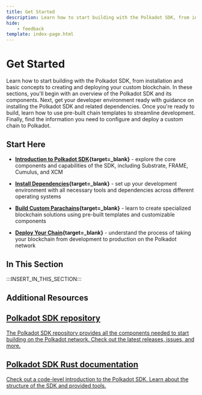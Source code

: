 ```yaml
---
title: Get Started
description: Learn how to start building with the Polkadot SDK, from installation and basic concepts to creating and deploying your custom blockchain.
hide: 
    - feedback
template: index-page.html
---
```


# Get Started

Learn how to start building with the Polkadot SDK, from installation and basic concepts to creating and deploying your custom blockchain. In these sections, you'll begin with an overview of the Polkadot SDK and its components. Next, get your developer environment ready with guidance on installing the Polkadot SDK and related dependencies. Once you're ready to build, learn how to use pre-built chain templates to streamline development. Finally, find the information you need to configure and deploy a custom chain to Polkadot. 

## Start Here

- **[Introduction to Polkadot SDK](/develop/parachains/get-started/intro-polkadot-sdk/){target=\_blank}** - explore the core components and capabilities of the SDK, including Substrate, FRAME, Cumulus, and XCM

- **[Install Dependencies](/develop/parachains/get-started/install-polkadot-sdk/){target=\_blank}** - set up your development environment with all necessary tools and dependencies across different operating systems

- **[Build Custom Parachains](/develop/parachains/get-started/build-custom-parachains/){target=\_blank}** - learn to create specialized blockchain solutions using pre-built templates and customizable components

- **[Deploy Your Chain](/develop/parachains/get-started/deploy-parachain-to-polkadot/){target=\_blank}** - understand the process of taking your blockchain from development to production on the Polkadot network

## In This Section

:::INSERT_IN_THIS_SECTION:::

## Additional Resources

<div class="subsection-wrapper">
  <div class="card">
    <a href="https://github.com/paritytech/polkadot-sdk" target="_blank">
      <h2 class="title">Polkadot SDK repository</h2>
      <p class="description">The Polkadot SDK repository provides all the components needed to start building on the Polkadot network. Check out the latest releases, issues, and more.</p>
    </a>
  </div>
    <div class="card">
    <a href="https://paritytech.github.io/polkadot-sdk/master/polkadot_sdk_docs/polkadot_sdk/index.html" target="_blank">
      <h2 class="title">Polkadot SDK Rust documentation</h2>
      <p class="description">Check out a code-level introduction to the Polkadot SDK. Learn about the structure of the SDK and provided tools.</p>
    </a>
  </div>
</div>